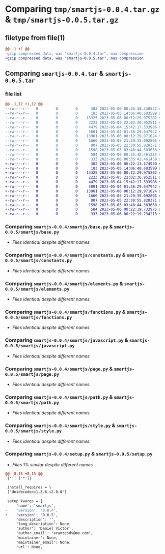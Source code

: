 # Comparing `tmp/smartjs-0.0.4.tar.gz` & `tmp/smartjs-0.0.5.tar.gz`

## filetype from file(1)

```diff
@@ -1 +1 @@
-gzip compressed data, was "smartjs-0.0.4.tar", max compression
+gzip compressed data, was "smartjs-0.0.5.tar", max compression
```

## Comparing `smartjs-0.0.4.tar` & `smartjs-0.0.5.tar`

### file list

```diff
@@ -1,12 +1,12 @@
--rw-r--r--   0        0        0      302 2023-05-06 00:35:38.338532 smartjs-0.0.4/pyproject.toml
--rw-r--r--   0        0        0      183 2023-05-05 14:06:40.683599 smartjs-0.0.4/smartjs/__init__.py
--rw-r--r--   0        0        0    13325 2023-05-06 00:12:29.975202 smartjs-0.0.4/smartjs/base.py
--rw-r--r--   0        0        0     2223 2023-05-05 22:02:36.952511 smartjs-0.0.4/smartjs/constants.py
--rw-r--r--   0        0        0     4479 2023-05-04 15:42:17.533986 smartjs-0.0.4/smartjs/elements.py
--rw-r--r--   0        0        0     5801 2023-05-04 01:36:29.647942 smartjs-0.0.4/smartjs/functions.py
--rw-r--r--   0        0        0    13961 2023-05-06 00:12:29.971024 smartjs-0.0.4/smartjs/javascript.py
--rw-r--r--   0        0        0     1660 2023-05-05 21:29:35.092805 smartjs-0.0.4/smartjs/page.py
--rw-r--r--   0        0        0      807 2023-05-05 22:30:55.828371 smartjs-0.0.4/smartjs/path.py
--rw-r--r--   0        0        0     1598 2023-05-05 03:48:44.383638 smartjs-0.0.4/smartjs/style.py
--rw-r--r--   0        0        0      584 2023-05-06 00:35:42.461233 smartjs-0.0.4/setup.py
--rw-r--r--   0        0        0      333 2023-05-06 00:35:42.461458 smartjs-0.0.4/PKG-INFO
+-rw-r--r--   0        0        0      302 2023-05-06 00:22:13.174930 smartjs-0.0.5/pyproject.toml
+-rw-r--r--   0        0        0      183 2023-05-05 14:06:40.683599 smartjs-0.0.5/smartjs/__init__.py
+-rw-r--r--   0        0        0    13325 2023-05-06 00:12:29.975202 smartjs-0.0.5/smartjs/base.py
+-rw-r--r--   0        0        0     2223 2023-05-05 22:02:36.952511 smartjs-0.0.5/smartjs/constants.py
+-rw-r--r--   0        0        0     4479 2023-05-04 15:42:17.533986 smartjs-0.0.5/smartjs/elements.py
+-rw-r--r--   0        0        0     5801 2023-05-04 01:36:29.647942 smartjs-0.0.5/smartjs/functions.py
+-rw-r--r--   0        0        0    13961 2023-05-06 00:12:29.971024 smartjs-0.0.5/smartjs/javascript.py
+-rw-r--r--   0        0        0     1660 2023-05-05 21:29:35.092805 smartjs-0.0.5/smartjs/page.py
+-rw-r--r--   0        0        0      807 2023-05-05 22:30:55.828371 smartjs-0.0.5/smartjs/path.py
+-rw-r--r--   0        0        0     1598 2023-05-05 03:48:44.383638 smartjs-0.0.5/smartjs/style.py
+-rw-r--r--   0        0        0      584 2023-05-06 00:22:19.733975 smartjs-0.0.5/setup.py
+-rw-r--r--   0        0        0      333 2023-05-06 00:22:19.734213 smartjs-0.0.5/PKG-INFO
```

### Comparing `smartjs-0.0.4/smartjs/base.py` & `smartjs-0.0.5/smartjs/base.py`

 * *Files identical despite different names*

### Comparing `smartjs-0.0.4/smartjs/constants.py` & `smartjs-0.0.5/smartjs/constants.py`

 * *Files identical despite different names*

### Comparing `smartjs-0.0.4/smartjs/elements.py` & `smartjs-0.0.5/smartjs/elements.py`

 * *Files identical despite different names*

### Comparing `smartjs-0.0.4/smartjs/functions.py` & `smartjs-0.0.5/smartjs/functions.py`

 * *Files identical despite different names*

### Comparing `smartjs-0.0.4/smartjs/javascript.py` & `smartjs-0.0.5/smartjs/javascript.py`

 * *Files identical despite different names*

### Comparing `smartjs-0.0.4/smartjs/page.py` & `smartjs-0.0.5/smartjs/page.py`

 * *Files identical despite different names*

### Comparing `smartjs-0.0.4/smartjs/path.py` & `smartjs-0.0.5/smartjs/path.py`

 * *Files identical despite different names*

### Comparing `smartjs-0.0.4/smartjs/style.py` & `smartjs-0.0.5/smartjs/style.py`

 * *Files identical despite different names*

### Comparing `smartjs-0.0.4/setup.py` & `smartjs-0.0.5/setup.py`

 * *Files 1% similar despite different names*

```diff
@@ -8,15 +8,15 @@
 {'': ['*']}
 
 install_requires = \
 ['Unidecode>=1.3.6,<2.0.0']
 
 setup_kwargs = {
     'name': 'smartjs',
-    'version': '0.0.4',
+    'version': '0.0.5',
     'description': '',
     'long_description': None,
     'author': 'Daniel Victor',
     'author_email': 'arantesdv@me.com',
     'maintainer': None,
     'maintainer_email': None,
     'url': None,
```

